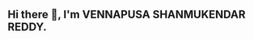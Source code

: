 ## Hi there 👋, I'm VENNAPUSA SHANMUKENDAR REDDY.

<!--
**Shanmukendar1234/Shanmukendar1234** is a ✨ _special_ ✨ repository because its `README.md` (this file) appears on your GitHub profile.


- 🌱 I’m currently learning FULL STACK 
- 👯 I’m looking to collaborate on FULL STACK DEVELOPER
- 🤔 I’m looking for help with ...
- 💬 Ask me about ...
- 📫 Reach me: shanmukendar906@gmail.com
- 😄 Pronouns: Shannu

-->
